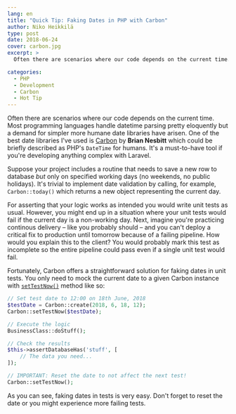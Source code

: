 ```yaml
---
lang: en
title: "Quick Tip: Faking Dates in PHP with Carbon"
author: Niko Heikkilä
type: post
date: 2018-06-24
cover: carbon.jpg
excerpt: >
  Often there are scenarios where our code depends on the current time. Carbon handles this eloquently.

categories:
  - PHP
  - Development
  - Carbon
  - Hot Tip
---
```


Often there are scenarios where our code depends on the current time. Most programming languages handle datetime parsing pretty eloquently but a demand for simpler more humane date libraries have arisen. One of the best date libraries I've used is [Carbon][1] by **Brian Nesbitt** which could be briefly described as PHP's `DateTime` for humans. It's a must-to-have tool if you're developing anything complex with Laravel.

Suppose your project includes a routine that needs to save a new row to database _but_ only on specified working days (no weekends, no public holidays). It's trivial to implement date validation by calling, for example, `Carbon::today()` which returns a new object representing the current day.

For asserting that your logic works as intended you would write unit tests as usual. However, you might end up in a situation where your unit tests would fail if the current day is a non-working day. Next, imagine you're practicing continous delivery – like you probably should – and you can't deploy a critical fix to production until tomorrow because of a failing pipeline. How would you explain this to the client? You would probably mark this test as incomplete so the entire pipeline could pass even if a single unit test would fail.

Fortunately, Carbon offers a straightforward solution for faking dates in unit tests. You only need to mock the current date to a given Carbon instance with [`setTestNow()`][2] method like so:

```php
// Set test date to 12:00 on 18th June, 2018
$testDate = Carbon::create(2018, 6, 18, 12);
Carbon::setTestNow($testDate);

// Execute the logic
BusinessClass::doStuff();

// Check the results
$this->assertDatabaseHas('stuff', [
    // The data you need...
]);

// IMPORTANT: Reset the date to not affect the next test!
Carbon::setTestNow();
```

As you can see, faking dates in tests is very easy. Don't forget to reset the date or you might experience more failing tests.

[1]: https://carbon.nesbot.com/
[2]: https://carbon.nesbot.com/docs/#api-testing
